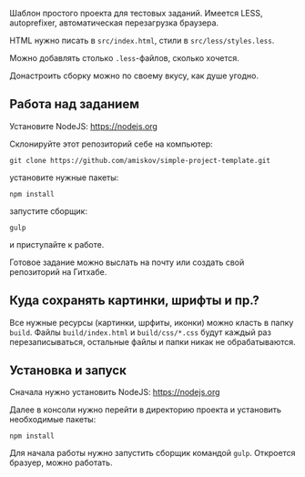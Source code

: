 Шаблон простого проекта для тестовых заданий. Имеется LESS, autoprefixer, автоматическая перезагрузка браузера.

HTML нужно писать в `src/index.html`, стили в `src/less/styles.less`.

Можно добавлять столько `.less`-файлов, сколько хочется.

Донастроить сборку можно по своему вкусу, как душе угодно.

## Работа над заданием
Установите NodeJS: https://nodejs.org

Склонируйте этот репозиторий себе на компьютер:
```
git clone https://github.com/amiskov/simple-project-template.git
```

установите нужные пакеты:
```
npm install
```

запустите сборщик:
```
gulp
```

и приступайте к работе.

Готовое задание можно выслать на почту или создать свой репозиторий на Гитхабе.

## Куда сохранять картинки, шрифты и пр.?
Все нужные ресурсы (картинки, шрфиты, иконки) можно класть в папку `build`. Файлы `build/index.html` и `build/css/*.css`
будут каждый раз перезаписываться, остальные файлы и папки никак не обрабатываются.

## Установка и запуск
Сначала нужно установить NodeJS: https://nodejs.org

Далее в консоли нужно перейти в директорию проекта и установить необходимые пакеты:

```
npm install
```

Для начала работы нужно запустить сборщик командой `gulp`. Откроется бразуер, можно работать.


